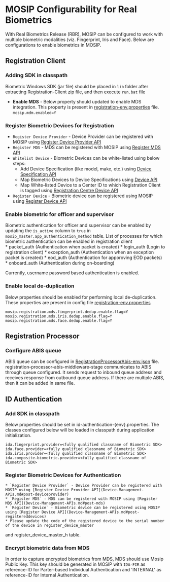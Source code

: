 # MOSIP Configurability for Real Biometrics
With Real Biometrics Release (RBR), MOSIP can be configured to work with multiple biometric modalities (viz. Fingerprint, Iris and Face). Below are configurations to enable biometrics in MOSIP.

## Registration Client   

### Adding SDK in classpath
Biometric Windows SDK (jar file) should be placed in `lib` folder after extracting Registration-Client zip file, and then execute `run.bat` file     
* **Enable MDS** - Below property should updated to enable MDS integration. This property is present in [registration-env.properties](https://github.com/mosip/mosip-config/tree/master/config-templates/registration-env.properties) file. 
```mosip.mdm.enabled=Y```
 
### Register Biometric Devices for Registration    
   * `Register Device Provider` - Device Provider can be registered with MOSIP using [Register Device Provider API](Device-Management-APIs.md#post-deviceprovider)    
   * `Register MDS` - MDS can be registered with MOSIP using [Register MDS API](Device-Management-APIs.md#post-mosipdeviceservice)     
   * `Whitelist Device` - Biometric Devices can be white-listed using below steps:      
		* Add Device Specification (like model, make, etc.) using [Device Specification API](Device-APIs.md#post-devicespecifications)
		* Map Biometric Devices to Device Specifications using [Device API](Device-APIs.md#post-devices)
		* Map White-listed Device to a Center ID to which Registration Client is tagged using [Registration Centre Device API](Registration-Center-APIs.md#post-registrationcenterdevice)   
   * `Register Device` - Biometric device can be registered using MOSIP using [Register Device API](Device-Management-APIs.md#post-registereddevices)   

### Enable biometric for officer and supervisor
Biometric authentication for officer and supervisor can be enabled by updating the `is_active` column to `true` in `mosip_master.app_authentication_method` table. List of processes for which biometric authentication can be enabled in registration client      
	* packet_auth (Authentication when packet is created)
	* login_auth (Login to registration client)
	* exception_auth (Authentication when an exception packet is created)
	* eod_auth (Authentication for apporoving EOD packets)
	* onboard_auth (Authentication during on-boarding)    

Currently, username password based authentication is enabled.

### Enable local de-duplication
Below properties should be enabled for performing local de-duplication. These properties are present in config file [registration-env.properties](https://github.com/mosip/mosip-config/tree/master/config-templates/registration-env.properties)     
```
mosip.registration.mds.fingerprint.dedup.enable.flag=Y    
mosip.registration.mds.iris.dedup.enable.flag=Y    
mosip.registration.mds.face.dedup.enable.flag=Y    
```

## Registration Processor    

### Configure ABIS queue
ABIS queue can be configured in [RegistrationProcessorAbis-env.json](https://github.com/mosip/mosip-config/blob/master/config-templates/RegistrationProcessorAbis-env.json) file. registration-processor-abis-middleware-stage communicates to ABIS through queue configured. It sends request to inbound queue address and receives response from outbound queue address. If there are multiple ABIS, then it can be added in same file.

## ID Authentication

### Add SDK in classpath
Below properties should be set in id-authentication-{env}.properties. The classes configured below will be loaded in classpath during application initialization.
````
ida.fingerprint.provider=<fully qualified classname of Biometric SDK>
ida.face.provider=<fully qualified classname of Biometric SDK>  
ida.iris.provider=<fully qualified classname of Biometric SDK>
ida.composite.biometric.provider=<fully qualified classname of Biometric SDK>
````   

### Register Biometric Devices for Authentication   
	* `Register Device Provider` - Device Provider can be registered with MOSIP using [Register Device Provider API](Device-Management-APIs.md#post-deviceprovider)    
	* `Register MDS` - MDS can be registered with MOSIP using [Register MDS API](Device-Management-APIs.md#post-mds)   
	* `Register Device` - Biometric device can be registered using MOSIP using [Register Device API](Device-Management-APIs.md#post-registereddevices)     
	* Please update the code of the registered device to the serial number of the device in register_device_master
and register_device_master_h table.

### Encrypt biometric data from MDS
In order to capture encrypted biometrics from MDS, MDS should use Mosip Public Key. This key should be generated in MOSIP with `IDA-FIR` as reference-ID for Parter-based Individual Authentication and  'INTERNAL' as reference-ID for Internal Authentication.